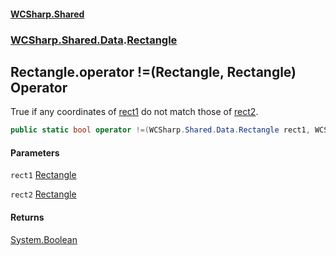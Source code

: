 #### [WCSharp.Shared](README.md 'README')
### [WCSharp.Shared.Data](WCSharp.Shared.Data.md 'WCSharp.Shared.Data').[Rectangle](WCSharp.Shared.Data.Rectangle.md 'WCSharp.Shared.Data.Rectangle')

## Rectangle.operator !=(Rectangle, Rectangle) Operator

True if any coordinates of [rect1](WCSharp.Shared.Data.Rectangle.op_Inequality(WCSharp.Shared.Data.Rectangle,WCSharp.Shared.Data.Rectangle).md#WCSharp.Shared.Data.Rectangle.op_Inequality(WCSharp.Shared.Data.Rectangle,WCSharp.Shared.Data.Rectangle).rect1 'WCSharp.Shared.Data.Rectangle.op_Inequality(WCSharp.Shared.Data.Rectangle, WCSharp.Shared.Data.Rectangle).rect1') do not match those of [rect2](WCSharp.Shared.Data.Rectangle.op_Inequality(WCSharp.Shared.Data.Rectangle,WCSharp.Shared.Data.Rectangle).md#WCSharp.Shared.Data.Rectangle.op_Inequality(WCSharp.Shared.Data.Rectangle,WCSharp.Shared.Data.Rectangle).rect2 'WCSharp.Shared.Data.Rectangle.op_Inequality(WCSharp.Shared.Data.Rectangle, WCSharp.Shared.Data.Rectangle).rect2').

```csharp
public static bool operator !=(WCSharp.Shared.Data.Rectangle rect1, WCSharp.Shared.Data.Rectangle rect2);
```
#### Parameters

<a name='WCSharp.Shared.Data.Rectangle.op_Inequality(WCSharp.Shared.Data.Rectangle,WCSharp.Shared.Data.Rectangle).rect1'></a>

`rect1` [Rectangle](WCSharp.Shared.Data.Rectangle.md 'WCSharp.Shared.Data.Rectangle')

<a name='WCSharp.Shared.Data.Rectangle.op_Inequality(WCSharp.Shared.Data.Rectangle,WCSharp.Shared.Data.Rectangle).rect2'></a>

`rect2` [Rectangle](WCSharp.Shared.Data.Rectangle.md 'WCSharp.Shared.Data.Rectangle')

#### Returns
[System.Boolean](https://docs.microsoft.com/en-us/dotnet/api/System.Boolean 'System.Boolean')